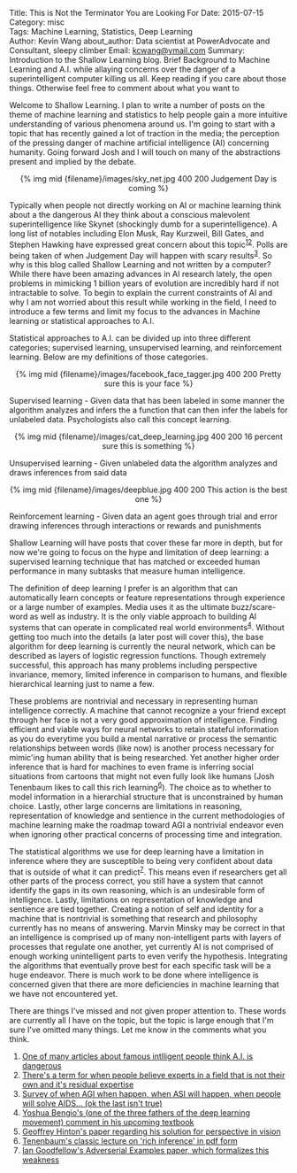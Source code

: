 Title: This is Not the Terminator You are Looking For
Date: 2015-07-15
Category: misc   
Tags: Machine Learning, Statistics, Deep Learning   
Author: Kevin Wang
about_author: Data scientist at PowerAdvocate and Consultant, sleepy climber
Email: kcwang@ymail.com
Summary: Introduction to the Shallow Learning blog.  Brief Background to Machine Learning and A.I. while allaying concerns over the danger of a superintelligent computer killing us all.  Keep reading if you care about those things.  Otherwise feel free to comment about what you want to 

Welcome to Shallow Learning.  I plan to write a number of posts on the theme of machine learning and statistics to help people gain a more intuitive understanding of various phenomena around us.  I'm going to start with a topic that has recently gained a lot of traction in the media; the perception of the pressing danger of machine artificial intelligence (AI) concerning humanity. Going forward Josh and I will touch on many of the abstractions present and implied by the debate. 

<center>
{% img mid {filename}/images/sky_net.jpg 400 200  Judgement Day is coming  %}
</center>

Typically when people not directly working on AI or machine learning think about a the dangerous AI they think about a conscious malevolent superintelligence like Skynet (shockingly dumb for a superintelligence).  A long list of notables including Elon Musk, Ray Kurzweil, Bill Gates, and Stephen Hawking have expressed great concern about this topic<sup>[1][1][2][2]</sup>.  Polls are being taken of when Judgement Day will happen with scary results<sup>[3][3]</sup>. So why is this blog called Shallow Learning and not written by a computer? While there have been amazing advances in AI research lately, the open problems in mimicking 1 billion years of evolution are incredibly hard if not intractable to solve. To begin to explain the current constraints of AI and why I am not worried about this result while working in the field, I need to introduce a few terms and limit my focus to the advances in Machine learning or statistical approaches to A.I.

Statistical approaches to A.I. can be divided up into three different categories; supervised learning, unsupervised learning, and reinforcement learning.  Below are my definitions of those categories.

<center>
{% img mid {filename}/images/facebook_face_tagger.jpg 400 200 Pretty sure this is your face  %}
</center>

Supervised learning - Given data that has been labeled in some manner the algorithm analyzes and infers the a function that can then infer the labels for unlabeled data. Psychologists also call this concept learning.

<center>
{% img mid {filename}/images/cat_deep_learning.jpg 400 200 16 percent sure this is something  %}
</center>

Unsupervised learning - Given unlabeled data the algorithm analyzes and draws inferences from said data

<center>
{% img mid {filename}/images/deepblue.jpg 400 200 This action is the best one  %}
</center>

Reinforcement learning - Given data an agent goes through trial and error drawing inferences through interactions or rewards and punishments

Shallow Learning will have posts that cover these far more in depth, but for now we're going to focus on the hype and limitation of deep learning: a supervised learning technique that has matched or exceeded human performance in many subtasks that measure human intelligence.

The definition of deep learning I prefer is an algorithm that can automatically learn concepts or feature representations through experience or a large number of examples. Media uses it as the ultimate buzz/scare-word as well as industry.  It is the only viable approach to building AI systems that can operate in complicated real world environments<sup>[4][4]</sup>.  Without getting too much into the details (a later post will cover this), the base algorithm for deep learning is currently the neural network, which can be described as layers of logistic regression functions.  Though extremely successful, this approach has many problems including perspective invariance, memory, limited inference in comparison to humans, and flexible hierarchical learning just to name a few.

These problems are nontrivial and necessary in representing human intelligence correctly.  A machine that cannot recognize a your friend except through her face is not a very good approximation of intelligence.  Finding efficient and viable ways for neural networks to retain stateful information as you do everytime you build a mental narrative or process the semantic relationships between words (like now) is another process necessary for mimic'ing human ability that is being researched.  Yet another higher order inference that is hard for machines to even frame is inferring social situations from cartoons that might not even fully look like humans (Josh Tenenbaum likes to call this rich learning<sup>[6][6]</sup>).  The choice as to whether to model information in a hierarchial structure that is unconstrained by human choice.  Lastly, other large concerns are limitations in reasoning, representation of knowledge and sentience in the current methodologies of machine learning make the roadmap toward AGI a nontrivial endeavor even when ignoring other practical concerns of processing time and integration.

The statistical algorithms we use for deep learning have a limitation in inference where they are susceptible to being very confident about data that is outside of what it can predict<sup>[7][7]</sup>.  This means even if researchers get all other parts of the process correct, you still have a system that cannot identify the gaps in its own reasoning, which is an undesirable form of intelligence. Lastly, limitations on representation of knowledge and sentience are tied together.  Creating a notion of self and identity for a machine that is nontrivial is something that research and philosophy currently has no means of answering.  Marvin Minsky may be correct in that an intelligence is comprised up of many non-intelligent parts with layers of processes that regulate one another, yet currently AI is not comprised of enough working unintelligent parts to even verify the hypothesis.  Integrating the algorithms that eventually prove best for each specific task will be a huge endeavor.  There is much work to be done where intelligence is concerned given that there are more deficiencies in machine learning that we have not encountered yet.

There are things I've missed and not given proper attention to.  These words are currently all I have on the topic, but the topic is large enough that I'm sure I've omitted many things.  Let me know in the comments what you think.   

1. [One of many articles about famous intlligent people think A.I. is dangerous](https://www.washingtonpost.com/blogs/the-switch/wp/2015/03/24/apple-co-founder-on-artificial-intelligence-the-future-is-scary-and-very-bad-for-people/ "Washington Post woohoo")
2. [There's a term for when people believe experts in a field that is not their own and it's residual expertise](http://simplystatistics.org/2015/05/18/residual-expertise/)
3. [Survey of when AGI when happen, when ASI will happen, when people will solve AIDS... (ok the last isn't true)](http://www.nickbostrom.com/papers/survey.pdf)
4. [Yoshua Bengio's (one of the three fathers of the deep learning movement) comment in his upcoming textbook](http://www.iro.umontreal.ca/~bengioy/dlbook/front_matter.pdf)
5. [Geoffrey Hinton's paper regarding his solution for perspective in vision](http://www.cs.toronto.edu/~fritz/absps/transauto6.pdf)
6. [Tenenbaum's classic lecture on 'rich inference' in pdf form](http://web.mit.edu/cocosci/Papers/tkgg-science11-reprint.pdf)
7. [Ian Goodfellow's Adverserial Examples paper, which formalizes this weakness](http://arxiv.org/pdf/1412.6572.pdf)

[1]: https://www.washingtonpost.com/blogs/the-switch/wp/2015/03/24/apple-co-founder-on-artificial-intelligence-the-future-is-scary-and-very-bad-for-people/ 
[2]: http://simplystatistics.org/2015/05/18/residual-expertise/ 
[3]: http://www.nickbostrom.com/papers/survey.pdf 
[4]: http://www.iro.umontreal.ca/~bengioy/dlbook/front_matter.pdf
[5]: http://www.cs.toronto.edu/~fritz/absps/transauto6.pdf
[6]: http://web.mit.edu/cocosci/Papers/tkgg-science11-reprint.pdf
[7]: http://arxiv.org/pdf/1412.6572.pdf
